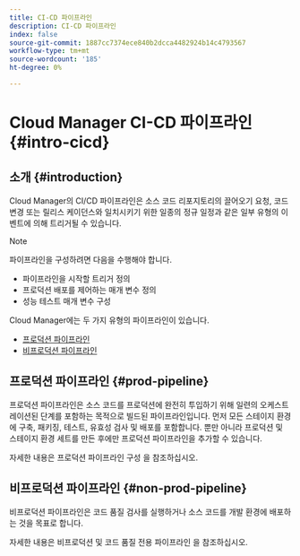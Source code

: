 ```yaml
---
title: CI-CD 파이프라인
description: CI-CD 파이프라인
index: false
source-git-commit: 1887cc7374ece840b2dcca4482924b14c4793567
workflow-type: tm+mt
source-wordcount: '185'
ht-degree: 0%

---
```



# Cloud Manager CI-CD 파이프라인 {#intro-cicd}

## 소개 {#introduction}

Cloud Manager의 CI/CD 파이프라인은 소스 코드 리포지토리의 끌어오기 요청, 코드 변경 또는 릴리스 케이던스와 일치시키기 위한 일종의 정규 일정과 같은 일부 유형의 이벤트에 의해 트리거될 수 있습니다.

>[!NOTE]
>파이프라인을 구성하려면 다음을 수행해야 합니다.
>* 파이프라인을 시작할 트리거 정의
>* 프로덕션 배포를 제어하는 매개 변수 정의
>* 성능 테스트 매개 변수 구성


Cloud Manager에는 두 가지 유형의 파이프라인이 있습니다.

* [프로덕션 파이프라인](#prod-pipeline)
* [비프로덕션 파이프라인](#non-prod-pipeline)

## 프로덕션 파이프라인 {#prod-pipeline}

프로덕션 파이프라인은 소스 코드를 프로덕션에 완전히 투입하기 위해 일련의 오케스트레이션된 단계를 포함하는 목적으로 빌드된 파이프라인입니다. 먼저 모든 스테이지 환경에 구축, 패키징, 테스트, 유효성 검사 및 배포를 포함합니다. 뿐만 아니라 프로덕션 및 스테이지 환경 세트를 만든 후에만 프로덕션 파이프라인을 추가할 수 있습니다.

자세한 내용은 프로덕션 파이프라인 구성 을 참조하십시오.


## 비프로덕션 파이프라인 {#non-prod-pipeline}

비프로덕션 파이프라인은 코드 품질 검사를 실행하거나 소스 코드를 개발 환경에 배포하는 것을 목표로 합니다.

자세한 내용은 비프로덕션 및 코드 품질 전용 파이프라인 을 참조하십시오.
